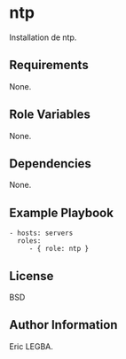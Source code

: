 ntp
=========

Installation de ntp.

Requirements
------------

None.

Role Variables
--------------

None.

Dependencies
------------

None.

Example Playbook
----------------

    - hosts: servers
      roles:
         - { role: ntp }

License
-------

BSD

Author Information
------------------

Eric LEGBA.
